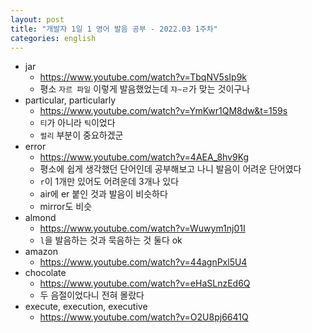 ```yaml
---
layout: post
title: "개발자 1일 1 영어 발음 공부 - 2022.03 1주차"
categories: english
---
```


- jar
  - https://www.youtube.com/watch?v=TbqNV5sIp9k
  - 평소 `자르 파일` 이렇게 발음했었는데 `쟈~ㄹ`가 맞는 것이구나
- particular, particularly
  - https://www.youtube.com/watch?v=YmKwr1QM8dw&t=159s
  - `티`가 아니라 `틱`이었다
  - `럴리` 부분이 중요하겠군
- error
  - https://www.youtube.com/watch?v=4AEA_8hv9Kg
  - 평소에 쉽게 생각했던 단어인데 공부해보고 나니 발음이 어려운 단어였다
  - `r`이 1개만 있어도 어려운데 3개나 있다
  - air에 er 붙인 것과 발음이 비슷하다
  - mirror도 비슷
- almond
  - https://www.youtube.com/watch?v=Wuwym1nj01I
  - `l`을 발음하는 것과 묵음하는 것 둘다 ok
- amazon
  - https://www.youtube.com/watch?v=44agnPxl5U4
- chocolate
  - https://www.youtube.com/watch?v=eHaSLnzEd6Q
  - 두 음절이었다니 전혀 몰랐다
- execute, execution, executive
  - https://www.youtube.com/watch?v=O2U8pj6641Q
